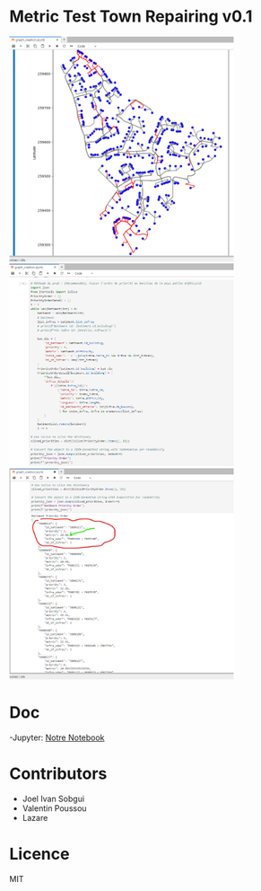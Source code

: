 # Metric Test Town Repairing v0.1

<img src="./doc/assets/img/shape_city.png" width="400"> <br>
<img src="./doc/assets/img/priority.png" width="400"> <br>
<img src="./doc/assets/img/preview.png" width="400" alt="preview result"> <br>

# Doc
 -Jupyter: <a href="https://github.com/VPoussou/town_electricity_rebuild/tree/dev/doc/jupyter" _target> Notre Notebook</a>

# Contributors
 - Joel Ivan Sobgui
 - Valentin Poussou
 - Lazare


# Licence
MIT
